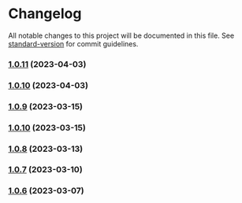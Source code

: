 # Changelog

All notable changes to this project will be documented in this file. See [standard-version](https://github.com/conventional-changelog/standard-version) for commit guidelines.

### [1.0.11](https://github.com/marn06/homebridge-vw/compare/v1.0.9...v1.0.11) (2023-04-03)

### [1.0.10](https://github.com/marn06/homebridge-vw/compare/v1.0.9...v1.0.10) (2023-04-03)

### [1.0.9](https://github.com/marn06/homebridge-vw/compare/v1.0.10...v1.0.9) (2023-03-15)

### [1.0.10](https://github.com/marn06/homebridge-vw/compare/v1.0.8...v1.0.10) (2023-03-15)

### [1.0.8](https://github.com/marn06/homebridge-vw/compare/v1.0.7...v1.0.8) (2023-03-13)

### [1.0.7](https://github.com/marn06/homebridge-vw/compare/v1.0.6...v1.0.7) (2023-03-10)

### [1.0.6](https://github.com/marn06/homebridge-vw/compare/v1.0.5...v1.0.6) (2023-03-07)
